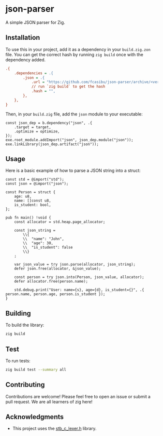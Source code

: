 # json-parser

A simple JSON parser for Zig.

## Installation

To use this in your project, add it as a dependency in your `build.zig.zon` file. You can get the correct hash by running `zig build` once with the dependency added.

```ini
.{
    .dependencies = .{
        .json = .{
            .url = "https://github.com/fcasibu/json-parser/archive/<version>.tar.gz",
            // run `zig build` to get the hash
            .hash = "",
        },
    },
}
```

Then, in your `build.zig` file, add the `json` module to your executable:

```zig
const json_dep = b.dependency("json", .{
    .target = target,
    .optimize = optimize,
});
exe.root_module.addImport("json", json_dep.module("json"));
exe.linkLibrary(json_dep.artifact("json"));
```

## Usage

Here is a basic example of how to parse a JSON string into a struct:

```zig
const std = @import("std");
const json = @import("json");

const Person = struct {
    age: u8,
    name: []const u8,
    is_student: bool,
};

pub fn main() !void {
    const allocator = std.heap.page_allocator;

    const json_string =
        \\{
        \\  "name": "John",
        \\  "age": 30,
        \\  "is_student": false
        \\}
    ;

    var json_value = try json.parse(allocator, json_string);
    defer json.free(allocator, &json_value);

    const person = try json.into(Person, json_value, allocator);
    defer allocator.free(person.name);

    std.debug.print("User: name={s}, age={d}, is_student={}", .{ person.name, person.age, person.is_student });
}
```

## Building

To build the library:

```sh
zig build
```

## Test

To run tests:

```sh
zig build test --summary all
```

## Contributing

Contributions are welcome! Please feel free to open an issue or submit a pull request. We are all learners of zig here!

## Acknowledgments

- This project uses the [stb_c_lexer.h](https://github.com/nothings/stb) library.
